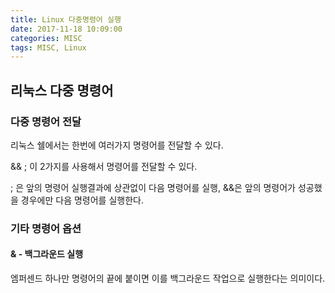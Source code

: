 ```yaml
---
title: Linux 다중명령어 실행
date: 2017-11-18 10:09:00
categories: MISC
tags: MISC, Linux
---
```


## 리눅스 다중 명령어

### 다중 명령어 전달
리눅스 쉘에서는 한번에 여러가지 명령어를 전달할 수 있다.

&& ; 이 2가지를 사용해서 명령어를 전달할 수 있다.

; 은 앞의 명령어 실행결과에 상관없이 다음 명령어를 실행, &&은 앞의 명령어가 성공했을 경우에만 다음 명령어를 실행한다.


### 기타 명령어 옵션

#### & - 백그라운드 실행

엠퍼센드 하나만 명령어의 끝에 붙이면 이를 백그라운드 작업으로 실행한다는 의미이다.